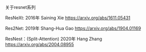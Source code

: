 关于resnet系列

ResNeXt:
2016年 Saining Xie https://arxiv.org/abs/1611.05431

Res2Net:
2019年 Shang-Hua Gao https://arxiv.org/abs/1904.01169

ResNest：(Split-Attention)
2020年 Hang Zhang https://arxiv.org/abs/2004.08955
